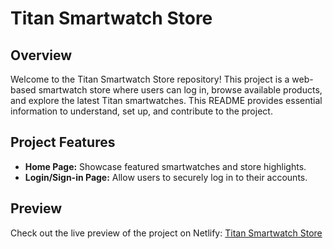 # Titan Smartwatch Store

## Overview
Welcome to the Titan Smartwatch Store repository! This project is a web-based smartwatch store where users can log in, browse available products, and explore the latest Titan smartwatches. This README provides essential information to understand, set up, and contribute to the project.

## Project Features
- **Home Page:** Showcase featured smartwatches and store highlights.
- **Login/Sign-in Page:** Allow users to securely log in to their accounts.

## Preview
Check out the live preview of the project on Netlify: [Titan Smartwatch Store](https://titan-smart-watch.netlify.app)




